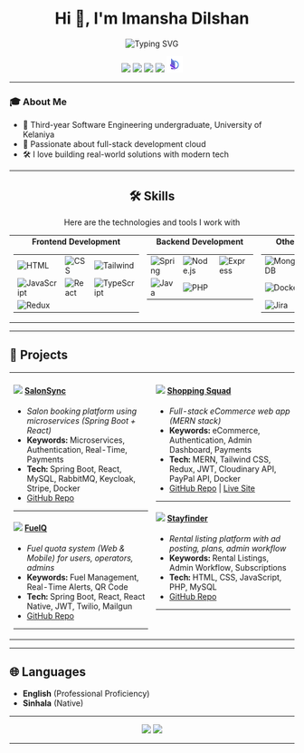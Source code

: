 <!-- Imansha Dilshan | Modern GitHub Profile README -->

<h1 align="center">Hi 👋, I'm Imansha Dilshan</h1>
<p align="center">
  <img src="https://readme-typing-svg.demolab.com?font=Fira+Code&size=22&pause=1000&color=50B3F7&center=true&vCenter=true&width=450&lines=Software+Engineering+Undergraduate;Full-Stack+%26+Cloud+Dev+%F0%9F%9A%80;Open+Source+%26+Team+Leader;MERN+%7C+Spring+Boot+%7C+Docker" alt="Typing SVG" />
</p>
<p align="center">
  <a href="mailto:imansha.idr@gmail.com"><img src="https://skillicons.dev/icons?i=gmail" width="28"/></a>
  <a href="https://www.linkedin.com/in/imansha-dilshan-6768662a0"><img src="https://skillicons.dev/icons?i=linkedin" width="28"/></a>
  <a href="https://github.com/ima-69"><img src="https://skillicons.dev/icons?i=github" width="28"/></a>
  <a href="https://medium.com/@imansha.idr"><img src="https://img.icons8.com/sf-regular-filled/512/FFFFFF/medium-logo.png" width="28"/></a>
  <a href="https://imansha-s-portfolio.vercel.app/"><img src="https://github.com/ima-69/Imansha-s-Portfolio/blob/main/src/assets/favicon.png" width="28"/></a>
</p>

---

### 🎓 About Me

- 🏫 Third-year Software Engineering undergraduate, University of Kelaniya  
- 🚀 Passionate about full-stack development cloud  
- 🛠️ I love building real-world solutions with modern tech  

---

<h2 align="center">🛠️ Skills</h2>
<p align="center">Here are the technologies and tools I work with</p>

<table align="center">
  <tr>
    <!-- Frontend Development -->
    <td align="center" valign="top">
      <b>Frontend Development</b>
      <table>
        <tr>
          <td><img src="https://skillicons.dev/icons?i=html" height="48" alt="HTML"/></td>
          <td><img src="https://skillicons.dev/icons?i=css" height="48" alt="CSS"/></td>
          <td><img src="https://skillicons.dev/icons?i=tailwind" height="48" alt="Tailwind"/></td>
        </tr>
        <tr>
          <td><img src="https://skillicons.dev/icons?i=js" height="48" alt="JavaScript"/></td>
          <td><img src="https://skillicons.dev/icons?i=react" height="48" alt="React"/></td>
          <td><img src="https://skillicons.dev/icons?i=ts" height="48" alt="TypeScript"/></td>
        </tr>
        <tr>
          <td><img src="https://skillicons.dev/icons?i=redux" height="48" alt="Redux"/></td>
          <td></td>
          <td></td>
        </tr>
      </table>
    </td>
    <!-- Backend Development -->
    <td align="center" valign="top">
      <b>Backend Development</b>
      <table>
        <tr>
          <td><img src="https://skillicons.dev/icons?i=spring" height="48" alt="Spring"/></td>
          <td><img src="https://skillicons.dev/icons?i=nodejs" height="48" alt="Node.js"/></td>
          <td><img src="https://skillicons.dev/icons?i=express" height="48" alt="Express"/></td>
        </tr>
        <tr>
          <td><img src="https://skillicons.dev/icons?i=java" height="48" alt="Java"/></td>
          <td><img src="https://skillicons.dev/icons?i=php" height="48" alt="PHP"/></td>
          <td></td>
        </tr>
      </table>
    </td>
    <!-- Other Development Tools -->
    <td align="center" valign="top">
      <b>Other Development Tools</b>
      <table>
        <tr>
          <td><img src="https://skillicons.dev/icons?i=mongodb" height="48" alt="MongoDB"/></td>
          <td><img src="https://skillicons.dev/icons?i=mysql" height="48" alt="MySQL"/></td>
          <td><img src="https://skillicons.dev/icons?i=git" height="48" alt="Git"/></td>
        </tr>
        <tr>
          <td><img src="https://skillicons.dev/icons?i=docker" height="48" alt="Docker"/></td>
          <td><img src="https://skillicons.dev/icons?i=figma" height="48" alt="Figma"/></td>
          <td><img src="https://skillicons.dev/icons?i=photoshop" height="48" alt="Photoshop"/></td>
        </tr>
        <tr>
          <td><img src="https://skillicons.dev/icons?i=jira" height="48" alt="Jira"/></td>
          <td><img src="https://skillicons.dev/icons?i=aws" height="48" alt="AWS"/></td>
          <td><img src="https://skillicons.dev/icons?i=azure" height="48" alt="Azure"/></td>
        </tr>
      </table>
    </td>
  </tr>
</table>


---

## 🚩 Projects

<table>
  <tr>
    <td width="50%" valign="top">
      <h4>
        <img src="https://skillicons.dev/icons?i=react,spring,docker" height="20"/>
        <a href="https://linktr.ee/salonsync">SalonSync</a>
      </h4>
      <ul>
        <li><i>Salon booking platform using microservices (Spring Boot + React)</i></li>
        <li><b>Keywords:</b> Microservices, Authentication, Real-Time, Payments</li>
        <li><b>Tech:</b> Spring Boot, React, MySQL, RabbitMQ, Keycloak, Stripe, Docker</li>
        <li><a href="#">GitHub Repo</a> <!-- Replace # with repo link when public --></li>
      </ul>
      <hr/>
       <h4>
        <img src="https://skillicons.dev/icons?i=react,spring,reactnative" height="20"/>
        <a href="https://github.com/software-architecture-project-kln/fuel-project">FuelQ</a>
      </h4>
      <ul>
        <li><i>Fuel quota system (Web & Mobile) for users, operators, admins</i></li>
        <li><b>Keywords:</b> Fuel Management, Real-Time Alerts, QR Code</li>
        <li><b>Tech:</b> Spring Boot, React, React Native, JWT, Twilio, Mailgun</li>
        <li>
          <a href="https://github.com/software-architecture-project-kln/fuel-project">GitHub Repo</a>
        </li>
      </ul>
      <hr/>
    </td>
    <td width="50%" valign="top">
      <h4>
        <img src="https://skillicons.dev/icons?i=react,nodejs,mongodb" height="20"/>
        <a href="https://github.com/ima-69/Shopping-Squad-MERN">Shopping Squad</a>
      </h4>
      <ul>
        <li><i>Full-stack eCommerce web app (MERN stack)</i></li>
        <li><b>Keywords:</b> eCommerce, Authentication, Admin Dashboard, Payments</li>
        <li><b>Tech:</b> MERN, Tailwind CSS, Redux, JWT, Cloudinary API, PayPal API, Docker</li>
        <li>
          <a href="https://github.com/ima-69/Shopping-Squad-MERN">GitHub Repo</a> | 
          <a href="https://shoopin-squad.vercel.app/">Live Site</a>
        </li>
      </ul>
      <hr/>
      <h4>
        <img src="https://skillicons.dev/icons?i=php,html,css,mysql" height="20"/>
        <a href="https://github.com/ima-69/Stayfinder">Stayfinder</a>
      </h4>
      <ul>
        <li><i>Rental listing platform with ad posting, plans, admin workflow</i></li>
        <li><b>Keywords:</b> Rental Listings, Admin Workflow, Subscriptions</li>
        <li><b>Tech:</b> HTML, CSS, JavaScript, PHP, MySQL</li>
        <li>
          <a href="https://github.com/ima-69/Stayfinder">GitHub Repo</a>
        </li>
      </ul>
      <hr/>
    </td>
  </tr>
</table>

---

## 🌐 Languages

- **English** (Professional Proficiency)
- **Sinhala** (Native)

---

<p align="center">
  <img src="https://github-readme-stats.vercel.app/api?username=ima-69&show_icons=true&theme=radical" height="170"/>
  <img src="https://github-readme-streak-stats.herokuapp.com/?user=ima-69&theme=radical" height="170"/>
</p>

---

<!-- Personalize, update links, and shine! 😎 -->
